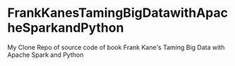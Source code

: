 # FrankKanesTamingBigDatawithApacheSparkandPython
My Clone Repo of source code of book Frank Kane's Taming Big Data with Apache Spark and Python


